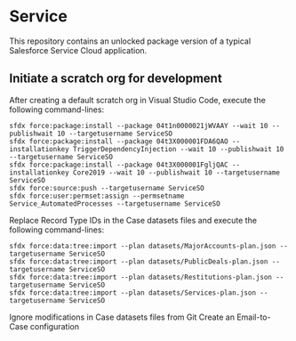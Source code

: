 # Service

This repository contains an unlocked package version of a typical Salesforce Service Cloud application.

## Initiate a scratch org for development

After creating a default scratch org in Visual Studio Code, execute the following command-lines:

```
sfdx force:package:install --package 04t1n0000021jWVAAY --wait 10 --publishwait 10 --targetusername ServiceSO
sfdx force:package:install --package 04t3X000001FDA6QAO --installationkey TriggerDependencyInjection --wait 10 --publishwait 10 --targetusername ServiceSO
sfdx force:package:install --package 04t3X000001FgljQAC --installationkey Core2019 --wait 10 --publishwait 10 --targetusername ServiceSO
sfdx force:source:push --targetusername ServiceSO
sfdx force:user:permset:assign --permsetname Service_AutomatedProcesses --targetusername ServiceSO
```

Replace Record Type IDs in the Case datasets files and execute the following command-lines:

```
sfdx force:data:tree:import --plan datasets/MajorAccounts-plan.json --targetusername ServiceSO
sfdx force:data:tree:import --plan datasets/PublicDeals-plan.json --targetusername ServiceSO
sfdx force:data:tree:import --plan datasets/Restitutions-plan.json --targetusername ServiceSO
sfdx force:data:tree:import --plan datasets/Services-plan.json --targetusername ServiceSO
```

Ignore modifications in Case datasets files from Git
Create an Email-to-Case configuration